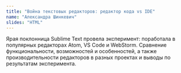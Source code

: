 ```yaml
---
title: "Война текстовых редакторов: редактор кода vs IDE"
name: "Александра Шинкевич"
slides: "HTML"
---
```


Ярая поклонница Sublime Text провела эксперимент: поработала в популярных редакторах Atom, VS Code и WebStorm. Сравнение функциональности, возможностей и особенностей, а также производительности редакторов в разных проектах и выводы по результатам эксперимента.
